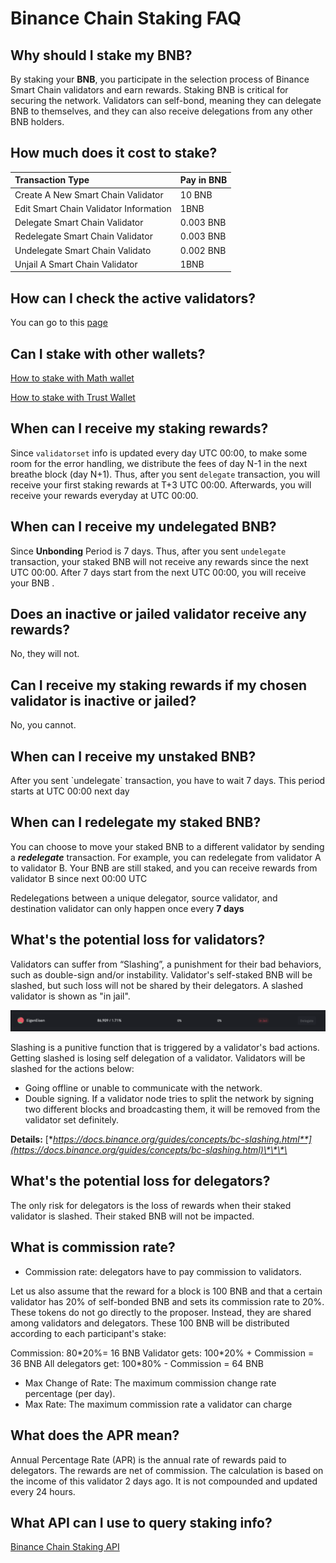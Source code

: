 # Binance Chain Staking FAQ

## Why should I stake my BNB?

By staking your **BNB**, you participate in the selection process of Binance Smart Chain validators and earn rewards. Staking BNB is critical for securing the network. Validators can self-bond, meaning they can delegate BNB to themselves, and they can also receive delegations from any other BNB holders.



## How much does it cost to stake?

| Transaction Type | Pay in BNB |
| :--- | :--- |
| Create A New Smart Chain Validator | 10 BNB |
| Edit Smart Chain Validator Information | 1BNB |
| Delegate Smart Chain Validator | 0.003 BNB |
| Redelegate Smart Chain Validator  | 0.003 BNB |
| Undelegate Smart Chain Validato | 0.002 BNB |
| Unjail A Smart Chain Validator  | 1BNB |

## How can I check the active validators?

You can go to this [page](https://www.binance.org/en/staking)

## Can I stake with other wallets?

[How to stake with Math wallet](https://blog.mathwallet.org/?p=2054)

[How to stake with Trust Wallet](https://community.trustwallet.com/t/bnb-staking-with-trust-wallet/113243)

## When can I receive my staking rewards?

Since `validatorset` info is updated every day UTC 00:00, to make some room for the error handling, we distribute the fees of day N-1 in the next breathe block \(day N+1\). Thus, after you sent `delegate` transaction, you will receive your first staking rewards at T+3 UTC 00:00. Afterwards, you will receive your rewards everyday at UTC 00:00.

## When can I receive my undelegated BNB?

Since **Unbonding** Period is 7 days. Thus, after you sent `undelegate` transaction, your staked BNB will not  receive any rewards since the next UTC 00:00. After 7 days start from the next UTC 00:00, you will receive your BNB . 

## Does an inactive or jailed validator receive any rewards?

No, they will not.

## Can I receive my staking rewards if my chosen validator is inactive or jailed?

No, you cannot. 

## When can I receive my unstaked BNB?

After you sent \`undelegate\` transaction, you have to wait 7 days. This period starts at UTC 00:00 next day 

## When can I redelegate my staked BNB?

You can choose to move your staked BNB to a different validator by sending a _**redelegate**_ transaction. For example, you can redelegate from validator A to validator B.  Your BNB are still staked, and you can receive rewards from validator B since next 00:00 UTC

Redelegations between a unique delegator, source validator, and destination validator can only happen once every **7 days**

## What's the potential loss for validators?

Validators can suffer from “Slashing”, a punishment for their bad behaviors, such as double-sign and/or instability. Validator's self-staked BNB will be slashed, but such loss will not be shared by their delegators. A slashed validator is shown as "in jail".

![](../../../.gitbook/assets/image%20%2837%29.png)

Slashing is a punitive function that is triggered by a validator's bad actions. Getting slashed is losing self delegation of a validator. Validators will be slashed for the actions below:

* Going offline or unable to communicate with the network.
* Double signing. If a validator node tries to split the network by signing two different blocks and broadcasting them, it will be removed from the validator set definitely.

**Details:** [**https://docs.binance.org/guides/concepts/bc-slashing.html**](https://docs.binance.org/guides/concepts/bc-slashing.html)\*\*\*\*

## What's the potential loss for **delegators**?

The only risk for delegators is the loss of rewards when their staked validator is slashed. Their staked BNB will not be impacted. 

## What is commission rate?

* Commission rate: delegators have to pay commission to validators.

Let us also assume that the reward for a block is 100 BNB and that a certain validator has 20% of self-bonded BNB and sets its commission rate to 20%. These tokens do not go directly to the proposer. Instead, they are shared among validators and delegators. These 100 BNB will be distributed according to each participant's stake:

Commission: 80\*20%= 16 BNB Validator gets: 100\*20% + Commission = 36 BNB All delegators get: 100\*80% - Commission = 64 BNB

* Max Change of Rate: ​The maximum commission change rate percentage \(per day\). 
* Max Rate:​ ​The maximum commission rate a validator can charge

## What does the APR mean?

Annual Percentage Rate \(APR\) is the annual rate of rewards paid to delegators. The rewards are net of commission. The calculation is based on the income of this validator 2 days ago. It is not compounded and updated every 24 hours. 

## What API can I use to query staking info?

[Binance Chain Staking API  
](https://docs.binance.org/api-reference/dex-api/staking.html)









 

